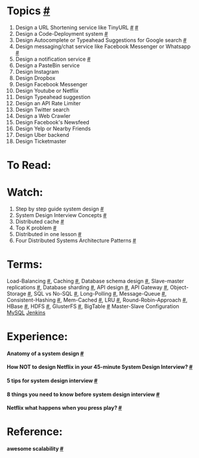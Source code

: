 # Topics [#](https://www.educative.io/courses/grokking-the-system-design-interview)

1. Design a URL Shortening service like TinyURL [#](https://www.educative.io/courses/grokking-the-system-design-interview/m2ygV4E81AR) [#](https://www.youtube.com/watch?v=fMZMm_0ZhK4)
2. Design a Code-Deployment system [#](https://www.youtube.com/watch?v=q0KGYwNbf-0)
3. Design Autocomplete or Typeahead Suggestions for Google search [#](https://www.youtube.com/watch?v=us0qySiUsGU)
4. Design messaging/chat service like Facebook Messenger or Whatsapp [#](https://www.youtube.com/watch?v=zKPNUMkwOJE)
5. Design a notification service [#](https://www.youtube.com/watch?v=bBTPZ9NdSk8)
6. Design a PasteBin service
7. Design Instagram
8. Design Dropbox
9. Design Facebook Messenger
10. Design Youtube or Netflix
11. Design Typeahead suggestion
12. Design an API Rate Limiter
13. Design Twitter search
14. Design a Web Crawler
15. Design Facebook's Newsfeed
16. Design Yelp or Nearby Friends
17. Design Uber backend
18. Design Ticketmaster

# To Read:

# Watch:

1. Step by step guide system design [#](https://www.youtube.com/watch?v=bUHFg8CZFws)
2. System Design Interview Concepts [#](https://www.youtube.com/watch?v=REB_eGHK_P4)
3. Distributed cache [#](https://www.youtube.com/watch?v=iuqZvajTOyA)
4. Top K problem [#](https://www.youtube.com/watch?v=kx-XDoPjoHw)
5. Distributed in one lesson [#](https://www.youtube.com/watch?v=Y6Ev8GIlbxc)
6. Four Distributed Systems Architecture Patterns [#](https://www.youtube.com/watch?v=tpspO9K28PM)

# Terms:

Load-Balancing [#](https://www.youtube.com/watch?v=iqOTT7_7qXY), Caching [#](), Database schema design [#](), Slave-master replications [#](), Database sharding [#](), API design [#](), API Gateway [#](https://www.youtube.com/watch?v=vHQqQBYJtLI), Object-Storage [#](https://en.wikipedia.org/wiki/Object_storage), SQL vs No-SQL [#](https://www.geeksforgeeks.org/difference-between-sql-and-nosql/), Long-Polling [#](https://en.wikipedia.org/wiki/Push_technology#Long_polling), Message-Queue [#](https://en.wikipedia.org/wiki/Message_queue), Consistent-Hashing [#](), Mem-Cached [#](https://en.wikipedia.org/wiki/Memcached), LRU [#](https://en.wikipedia.org/wiki/Cache_replacement_policies#LRU), Round-Robin-Approach [#](https://en.wikipedia.org/wiki/Round-robin_scheduling), HBase [#](https://en.wikipedia.org/wiki/Apache_HBase), HDFS [#](https://en.wikipedia.org/wiki/Apache_Hadoop#HDFS), GlusterFS [#](https://en.wikipedia.org/wiki/GlusterFS), BigTable [#](https://en.wikipedia.org/wiki/Bigtable)
Master-Slave Configuration [MySQL](https://www.youtube.com/watch?v=JXDuVypcHNA) [Jenkins](https://www.youtube.com/watch?v=e2RkeISsDVE)

# Experience:
#### Anatomy of a system design [#](https://hackernoon.com/anatomy-of-a-system-design-interview-4cb57d75a53f)
#### How NOT to design Netflix in your 45-minute System Design Interview? [#](https://hackernoon.com/how-not-to-design-netflix-in-your-45-minute-system-design-interview-64953391a054)
#### 5 tips for system design interview [#](https://www.youtube.com/watch?v=CtmBGH8MkX4)
#### 8 things you need to know before system design interview [#](http://blog.gainlo.co/index.php/2015/10/22/8-things-you-need-to-know-before-system-design-interviews/)
#### Netflix what happens when you press play? [#](http://highscalability.com/blog/2017/12/11/netflix-what-happens-when-you-press-play.html)

# Reference:
#### awesome scalability [#](https://github.com/binhnguyennus/awesome-scalability)
